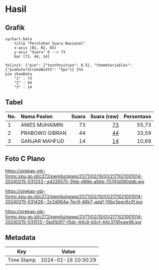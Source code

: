 # Hasil

## Grafik

```mermaid
xychart-beta
    title "Perolehan Suara Nasional"
    x-axis [01, 02, 03]
    y-axis "Suara" 0 --> 73
    bar [73, 44, 14]
```

```mermaid
%%{init: {"pie": {"textPosition": 0.5}, "themeVariables": {"pieOuterStrokeWidth": "5px"}} }%%
pie showData
    "1" : 73
    "2" : 44
    "3" : 14
```

## Tabel

| No. | Nama Paslon    | Suara | Suara (raw) | Persentase |
|:--- |:-------------- | -----:| -----------:| ----------:|
| 1   | ANIES MUHAIMIN | 73    | [73][p-1]   | 55,73      |
| 2   | PRABOWO GIBRAN | 44    | [44][p-2]   | 33,59      |
| 3   | GANJAR MAHFUD  | 14    | [14][p-3]   | 10,69      |


[p-1]: https://github.com/gigit-pemilu/pemilu-2024/blob/main/pilpres/hitung-suara/sub/21-kepulauan-riau/sub/71-kota-batam/sub/02-batu-ampar/sub/1001-tanjung-sengkuang/sub/014-tps/sub/paslon-1.txt
[p-2]: https://github.com/gigit-pemilu/pemilu-2024/blob/main/pilpres/hitung-suara/sub/21-kepulauan-riau/sub/71-kota-batam/sub/02-batu-ampar/sub/1001-tanjung-sengkuang/sub/014-tps/sub/paslon-2.txt
[p-3]: https://github.com/gigit-pemilu/pemilu-2024/blob/main/pilpres/hitung-suara/sub/21-kepulauan-riau/sub/71-kota-batam/sub/02-batu-ampar/sub/1001-tanjung-sengkuang/sub/014-tps/sub/paslon-3.txt

## Foto C Plano

https://sirekap-obj-formc.kpu.go.id/c272/pemilu/ppwp/21/71/02/10/01/2171021001014-20240215-031333--a4226575-3feb-488e-a5bb-70741d090ddb.jpg

https://sirekap-obj-formc.kpu.go.id/c272/pemilu/ppwp/21/71/02/10/01/2171021001014-20240215-031426--2c2d064a-7ec9-46b7-ada1-10bc5eec6c0f.jpg

https://sirekap-obj-formc.kpu.go.id/c272/pemilu/ppwp/21/71/02/10/01/2171021001014-20240215-031513--5bd1b5f7-f5dc-44c9-b5cf-44c3745cee48.jpg


## Metadata

| Key        | Value               |
| ---------- | ------------------- |
| Time Stamp | 2024-02-16 10:30:29 |




